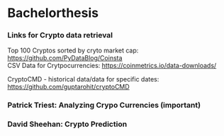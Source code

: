 # Bachelorthesis

### Links for Crypto data retrieval
Top 100 Cryptos sorted by cryto market cap: https://github.com/PyDataBlog/Coinsta  
CSV Data for Crytpocurrencies: https://coinmetrics.io/data-downloads/

CryptoCMD - historical data/data for specific dates: https://github.com/guptarohit/cryptoCMD

### Patrick Triest: Analyzing Crypo Currencies (important)

### David Sheehan: Crypto Prediction




